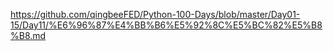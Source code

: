 https://github.com/qingbeeFED/Python-100-Days/blob/master/Day01-15/Day11/%E6%96%87%E4%BB%B6%E5%92%8C%E5%BC%82%E5%B8%B8.md
